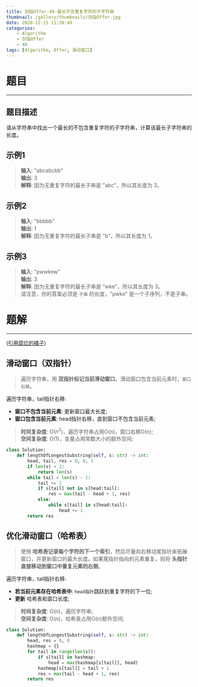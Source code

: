 ```yaml
---
title: 剑指Offer-48-最长不含重复字符的子字符串
thumbnail: /gallery/thumbnails/剑指Offer.jpg
date: 2020-12-15 11:28:49
categories:
    - Algorithm  
    - 剑指Offer  
    - 48
tags: [Algorithm, Offer, 滑动窗口]
---
```


# 题目
---
## 题目描述
请从字符串中找出一个最长的不包含重复字符的子字符串，计算该最长子字符串的长度。
<!-- more -->

## 示例1
> **输入**: "abcabcbb"  
> **输出**: 3  
> **解释**: 因为无重复字符的最长子串是 "abc"，所以其长度为 3。

## 示例2
> **输入**: "bbbbb"  
> **输出**: 1  
> **解释**: 因为无重复字符的最长子串是 "b"，所以其长度为 1。

## 示例3
> **输入**: "pwwkew"  
> **输出**: 3  
> **解释**: 因为无重复字符的最长子串是 "wke"，所以其长度为 3。  
> 请注意，你的答案必须是 `子串` 的长度，"pwke" 是一个子序列，不是子串。

# 题解
---
([引用腐烂的橘子](https://leetcode-cn.com/problems/zui-chang-bu-han-zhong-fu-zi-fu-de-zi-zi-fu-chuan-lcof/solution/tu-jie-hua-dong-chuang-kou-shuang-zhi-zhen-shi-xia/))
## 滑动窗口（双指针）
> 遍历字符串，用 **双指针标记当前滑动窗口**，滑动窗口包含当前元素时，`窗口右移`。  

遍历字符串，tail指针右移:  
- **窗口不包含当前元素**: 更新窗口最大长度;  
- **窗口包含当前元素**: head指针右移，直到窗口不包含当前元素;  

> **时间复杂度**: O($n^2$)，遍历字符串占用O(n)，窗口右移O(n);  
> **空间复杂度**: O(1)，变量占用常数大小的额外空间;

```python
class Solution:
    def lengthOfLongestSubstring(self, s: str) -> int:
        head, tail, res = 0, 0, 1
        if len(s) < 2:
            return len(s)
        while tail < len(s) - 1:
            tail += 1
            if s[tail] not in s[head:tail]:
                res = max(tail - head + 1, res)
            else:
                while s[tail] in s[head:tail]:
                    head += 1
        return res
```

## 优化滑动窗口（哈希表）
> 使用 **哈希表记录每个字符的下一个索引**，然后尽量向右移动尾指针来拓展窗口，并更新窗口的最大长度。如果尾指针指向的元素重复，则将 **头指针直接移动到窗口中重复元素的右侧**。

遍历字符串，tail指针右移:  
- **若当前元素存在哈希表中**: `head指针`跳跃到重复字符的下一位;  
- **更新** 哈希表和窗口长度;

> **时间复杂度**: O(n)，遍历字符串;  
> **空间复杂度**: O(n)，哈希表占用O(n)额外空间;

```python
class Solution:
    def lengthOfLongestSubstring(self, s: str) -> int:
        head, res = 0, 0
        hashmap = {}
        for tail in range(len(s)):
            if s[tail] in hashmap:
                head = max(hashmap[s[tail]], head)
            hashmap[s[tail]] = tail + 1
            res = max(tail - head + 1, res)
        return res
```